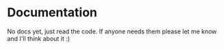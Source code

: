 # Documentation

No docs yet, just read the code. If anyone needs them please let me know and I'll think about it :)
